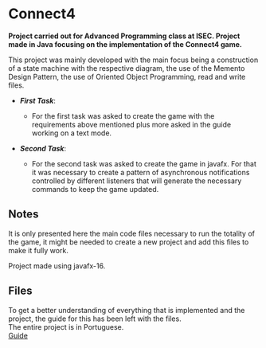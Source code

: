 # Connect4
**Project carried out for Advanced Programming class at ISEC. Project made in Java focusing on the implementation of the Connect4 game.**

This project was mainly developed with the main focus being a construction of a state machine with the respective diagram, the use of the Memento
Design Pattern, the use of Oriented Object Programming, read and write files.

- ***First Task***:
  - For the first task was asked to create the game with the requirements above mentioned plus more asked in the guide working on a text mode.

- ***Second Task***:
  - For the second task was asked to create the game in javafx. For that it was necessary to create a pattern of asynchronous notifications 
controlled by different listeners that will generate the necessary commands to keep the game updated.

## Notes
It is only presented here the main code files necessary to run the totality of the game, it might be needed to create a new project and add this files to make it fully work.

Project made using javafx-16.

## Files
To get a better understanding of everything that is implemented and the project, the guide for this has been left with the files.\
The entire project is in Portuguese.\
[Guide](Enunciado_PA_20_21.pdf)
